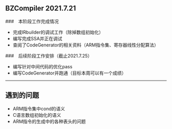 ## BZCompiler 2021.7.21

###　本阶段工作完成情况

* 完成IRbuilder的调试工作（除掉数组初始化）
* 编写完成SSA并正在调试
* 查阅了CodeGenerator的相关资料（ARM指令集、寄存器线性分配算法）

###　后续阶段工作安排（截止2021.7.25）

* 编写针对中间代码的优化pass
* 编写CodeGenerator并跑通（目标本周可以有一个成绩）

----

## 遇到的问题

* ARM指令集中cond的语义
* C语言数组初始化的语义
* ARM指令的生成中的各种表头的问题